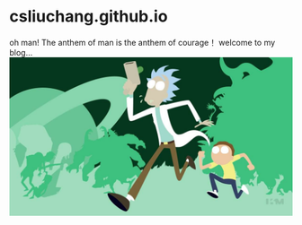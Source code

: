 # csliuchang.github.io
oh man!
The anthem of man is the anthem of courage！
welcome to my blog...
![Image text](https://raw.githubusercontent.com/csliuchang/csliuchang.github.io/master/photos/timg.jpg)
